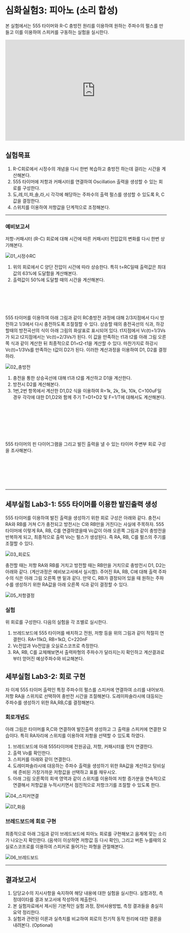 
# 심화실험3: 피아노 (소리 합성)

본 실험에서는 555 타이머와 R-C 충방전 원리를 이용하여 원하는 주파수의 펄스를 만들고 이를 이용하여 스피커를 구동하는 실험을 실시한다.

<iframe width="560" height="315" src="https://www.youtube.com/embed/4CYxI7kM1pA" frameborder="0" allow="accelerometer; autoplay; encrypted-media; gyroscope; picture-in-picture" allowfullscreen></iframe>

## 실험목표
1. R-C회로에서 시정수의 개념을 다시 한번 복습하고 충방전 하는데 걸리는 시간을 계산해본다.
2. 555 타이머에 저항과 커패시터를 연결하여 Oscillation 출력을 생성할 수 있는 회로를 구성한다.
3. 도,레,미,파,솔,라,시 각각에 해당하는 주파수의 출력 펄스를 생성할 수 있도록 R, C값을 결정한다.
4. 스위치를 이용하여 저항값을 단계적으로 조정해본다.
-------------------------
### 예비보고서

저항-커패시터 (R-C) 회로에 대해 시간에 따른 커패시터 전압값의 변화를 다시 한번 상기해본다.   

![01_시정수RC](./images/01_시정수RC.jpg)

1. 위의 회로에서 C 양단 전압이 시간에 따라 상승한다. 특히 t=RC일때 출력값은 최대값의 63%에 도달함을 계산해본다.
2. 출력값이 50%에 도달할 때의 시간을 계산해본다.

```






```



555 타이머를 이용하여 아래 그림과 같이 RC충방전 과정에 대해 2/3지점에서 다시 방전하고 1/3에서 다시 충전하도록 조절절할 수 있다. 상승할 때의 충전곡선의 식과, 하강할때의 방전곡선의 식이 아래 그림의 화살표로 표시되어 있다. t1지점에서 Vc(t)=1/3Vs가 되고 t2지점에서는 Vc(t)=2/3Vs가 된다. 이 값을 만족하는 t1과 t2를 아래 그림 오른쪽 식과 같이 계산한 뒤 최종적으로 D1=t2-t1을 계산할 수 있다. 마찬가지로 하강시 Vc(t)=1/3Vs를 만족하는 t값이 D2가 된다. 이러한 계산과정을 이용하여 D1, D2를 결정하라.

![02_충방전](./images/02_충방전.jpg)

1. 충전을 통한 상승곡선에 대해 t1과 t2를 계산하고 D1을 계산한다.
2. 방전시 D2를 계산해본다.
3. 1번,2번 항목에서 계산한 D1,D2 식을 이용하여 R=1k, 2k, 5k, 10k, C=100uF일 경우 각각에 대한 D1,D2와 함께 주기 T=D1+D2 및 F=1/T에 대해서도 계산해본다.

```








```



555 타이머의 핀 다이어그램을 그리고 발진 출력을 낼 수 있는 타이머 주변부 회로 구성을 조사해본다.

```







```



------


## 세부실험 Lab3-1: 555 타이머를 이용한 발진출력 생성

555 타이머를 이용하여 발진 출력을 생성하기 위한 회로 구성은 아래와 같다. 충전시 RA와 RB를 거쳐 C가 충전되고 방전시는 C와 RB만을 거친다는 사실에 주목하자. 555 타이머에 이렇게 RA, RB, C를 연결하였을때 Vc값이 아래 오른쪽 그림과 같이 충방전을 반복하게 되고, 최종적으로 출력 Vo는 펄스가 생성된다. 즉 RA, RB, C를 펄스의 주기를 조절할 수 있다.

![03_회로도](./images/03_회로도.jpg)





충전할 때는 저항 RA와 RB를 거치고 방전할 때는 RB만을 거치므로 충방전시 D1, D2는 아래와 같다. (계산과정은 예비보고서에서 실시함). 주어진 RA, RB, C에 대해 출력 주파수의 식은 아래 그림 오른쪽 맨 밑과 같다. 만약 C, RB가 결정되어 있을 때 원하는 주파수를 생성하기 위한 RA값을 아래 오른쪽 식과 같이 결정할 수 있다.

![05_저항결정](./images/05_저항결정.jpg)



### 실험

위 회로를 구성한다. 다음의 실험을 각 조별로 실시한다.

1. 브레드보드에 555 타이머를 배치하고 전원, 저항 등을 위의 그림과 같이 적절히 연결한다. RA=11kΩ, RB=1kΩ, C=220nF
2. Vc전압과 Vo전압을 오실로스코프로 측정한다.
3. RA, RB, C를 교체해보면서 출력파형의 주파수가 달라지는지 확인하고 계산결과로부터 얻어진 예상주파수와 비교해본다.



## 세부실험 Lab3-2: 회로 구현

자 이제 555 타이머 출력인 특정 주파수의 펄스를 스피커에 연결하여 소리를 내어보자. 저항 RA을 스위치로 선택하여 충반전 시간을 조절해본다. 도레미파솔라시에 대등되는 주파수를 생성하기 위한 RA,RB,C를 결정해본다.



### 회로개념도

아래 그림은 타이머를 R,C와 연결하여 발진출력 생성하고 그 출력을 스피커에 연결한 모습이다. 특히 RA자리에 스위치를 이용하여 저항을 선택할 수 있도록 하였다.

1. 브레드보드에 아래 555타이머에 전원공급, 저항, 커패시터를 먼저 연결한다.
2. 출력 Vo를 확인한다. 
3. 스피커를 아래와 같이 연결한다.
4. 도레미파솔라시에 대응하는 주파수 출력을 생성하기 위한 RA값을 계산하고 탕비실에 준비된 가장가까운 저항값을 선택하고 표를 채우시오.
5. 아래 그림 오른쪽의 회색 영역과 같이 스위치를 이용하여 저항 증가분을 연속적으로 연결해서 저항값을 누적시키면서 점진적으로 저항크기를 조절할 수 있도록 한다.

![04_스피커연결](./images/04_스피커연결.jpg)

![07_화음](./images/07_화음.jpg)

### 브레드보드에 회로 구현

최종적으로 아래 그림과 같이 브레드보드에 피아노 회로를 구현해보고 음계에 맞는 소리가 나오는지 확인한다.  (음색이 이상하면 저항값 등 다시 확인), 그리고 버튼 누를때의 오실로스코프로를 이용하여 스피커로 들어가는 파형을 관절해본다.

![06_브레드보드](./images/06_브레드보드.jpg)



---------------------------
## 결과보고서

1. 담당교수의 지시사항을 숙지하여 해당 내용에 대한 실험을 실시한다. 실험과정, 측정데이타를 결과 보고서에 작성하여 제출한다.
2. 본 실험자료에서 제시된 기본적인 실험 과정, 장비사용방법, 측정 결과들을 충실히 요약 정리한다. 
3. 실험과 관련된 이론과 실측치를 비교하여 회로의 전기적 동작 원리에 대한 결론을 내려본다. (Optional) 
